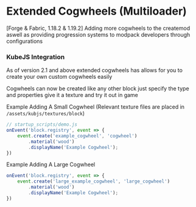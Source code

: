 # Extended Cogwheels (Multiloader)

[Forge & Fabric, 1.18.2 & 1.19.2] Adding more cogwheels to the createmod aswell as providing progression systems to modpack developers through configurations

### KubeJS Integration

As of version 2.1 and above extended cogwheels has allows for you to create your own custom cogwheels easily

Cogwheels can now be created like any other block just specify the type and properties give it a texture and try it out in game

Example Adding A Small Cogwheel (Relevant texture files are placed in `/assets/kubjs/textures/block`)
```javascript
// startup_scripts/demo.js
onEvent('block.registry', event => {
	event.create('example_cogwheel', 'cogwheel')
	    .material('wood')
	    .displayName('Example Cogwheel');
})
```
Example Adding A Large Cogwheel
```javascript
onEvent('block.registry', event => {
    event.create('large_example_cogwheel', 'large_cogwheel')
        .material('wood')
        .displayName('Example Cogwheel');
})
```